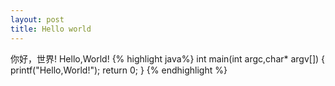 ```yaml
---
layout: post
title: Hello world
---
```


你好，世界!
Hello,World!
{% highlight  java%}
int main(int argc,char* argv[])
{
    printf("Hello,World!");
    return 0;
}
{% endhighlight %}